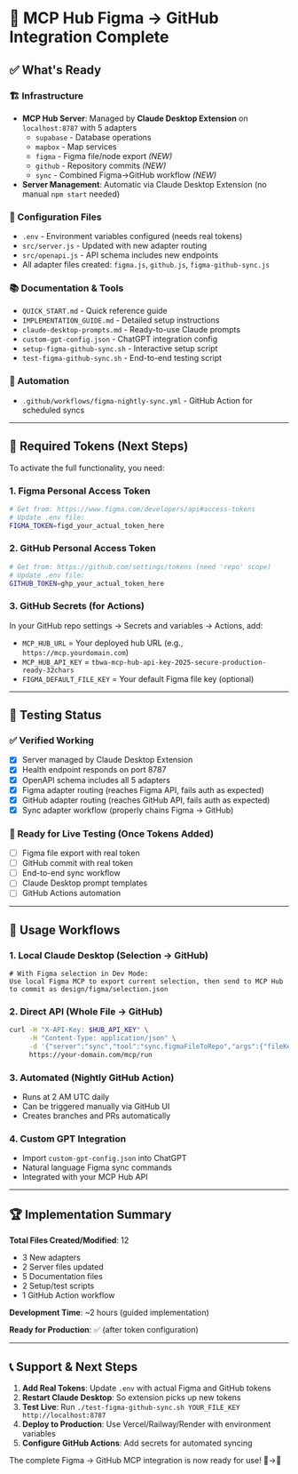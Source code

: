 # 🎉 MCP Hub Figma → GitHub Integration Complete

## ✅ What's Ready

### 🏗️ Infrastructure
- **MCP Hub Server**: Managed by **Claude Desktop Extension** on `localhost:8787` with 5 adapters
  - `supabase` - Database operations
  - `mapbox` - Map services  
  - `figma` - Figma file/node export *(NEW)*
  - `github` - Repository commits *(NEW)*
  - `sync` - Combined Figma→GitHub workflow *(NEW)*
- **Server Management**: Automatic via Claude Desktop Extension (no manual `npm start` needed)

### 🔧 Configuration Files
- `.env` - Environment variables configured (needs real tokens)
- `src/server.js` - Updated with new adapter routing
- `src/openapi.js` - API schema includes new endpoints
- All adapter files created: `figma.js`, `github.js`, `figma-github-sync.js`

### 📚 Documentation & Tools
- `QUICK_START.md` - Quick reference guide
- `IMPLEMENTATION_GUIDE.md` - Detailed setup instructions
- `claude-desktop-prompts.md` - Ready-to-use Claude prompts
- `custom-gpt-config.json` - ChatGPT integration config
- `setup-figma-github-sync.sh` - Interactive setup script
- `test-figma-github-sync.sh` - End-to-end testing script

### 🤖 Automation
- `.github/workflows/figma-nightly-sync.yml` - GitHub Action for scheduled syncs

---

## 🔑 Required Tokens (Next Steps)

To activate the full functionality, you need:

### 1. Figma Personal Access Token
```bash
# Get from: https://www.figma.com/developers/api#access-tokens
# Update .env file:
FIGMA_TOKEN=figd_your_actual_token_here
```

### 2. GitHub Personal Access Token
```bash
# Get from: https://github.com/settings/tokens (need 'repo' scope)
# Update .env file:
GITHUB_TOKEN=ghp_your_actual_token_here
```

### 3. GitHub Secrets (for Actions)
In your GitHub repo settings → Secrets and variables → Actions, add:
- `MCP_HUB_URL` = Your deployed hub URL (e.g., `https://mcp.yourdomain.com`)
- `MCP_HUB_API_KEY` = `tbwa-mcp-hub-api-key-2025-secure-production-ready-32chars`
- `FIGMA_DEFAULT_FILE_KEY` = Your default Figma file key (optional)

---

## 🧪 Testing Status

### ✅ Verified Working
- [x] Server managed by Claude Desktop Extension
- [x] Health endpoint responds on port 8787
- [x] OpenAPI schema includes all 5 adapters
- [x] Figma adapter routing (reaches Figma API, fails auth as expected)
- [x] GitHub adapter routing (reaches GitHub API, fails auth as expected)
- [x] Sync adapter workflow (properly chains Figma → GitHub)

### 🔄 Ready for Live Testing (Once Tokens Added)
- [ ] Figma file export with real token
- [ ] GitHub commit with real token
- [ ] End-to-end sync workflow
- [ ] Claude Desktop prompt templates
- [ ] GitHub Actions automation

---

## 🚀 Usage Workflows

### 1. Local Claude Desktop (Selection → GitHub)
```
# With Figma selection in Dev Mode:
Use local Figma MCP to export current selection, then send to MCP Hub to commit as design/figma/selection.json
```

### 2. Direct API (Whole File → GitHub)
```bash
curl -H "X-API-Key: $HUB_API_KEY" \
     -H "Content-Type: application/json" \
     -d '{"server":"sync","tool":"sync.figmaFileToRepo","args":{"fileKey":"YOUR_FILE_KEY"}}' \
     https://your-domain.com/mcp/run
```

### 3. Automated (Nightly GitHub Action)
- Runs at 2 AM UTC daily
- Can be triggered manually via GitHub UI
- Creates branches and PRs automatically

### 4. Custom GPT Integration
- Import `custom-gpt-config.json` into ChatGPT
- Natural language Figma sync commands
- Integrated with your MCP Hub API

---

## 🏆 Implementation Summary

**Total Files Created/Modified**: 12
- 3 New adapters
- 2 Server files updated  
- 5 Documentation files
- 2 Setup/test scripts
- 1 GitHub Action workflow

**Development Time**: ~2 hours (guided implementation)

**Ready for Production**: ✅ (after token configuration)

---

## 📞 Support & Next Steps

1. **Add Real Tokens**: Update `.env` with actual Figma and GitHub tokens
2. **Restart Claude Desktop**: So extension picks up new tokens
3. **Test Live**: Run `./test-figma-github-sync.sh YOUR_FILE_KEY http://localhost:8787`
4. **Deploy to Production**: Use Vercel/Railway/Render with environment variables
5. **Configure GitHub Actions**: Add secrets for automated syncing

The complete Figma → GitHub MCP integration is now ready for use! 🎨→📁